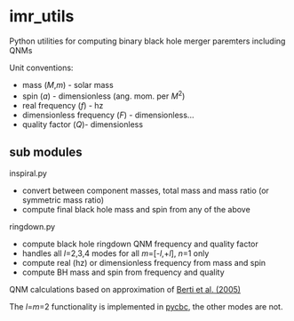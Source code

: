 # imr_utils

Python utilities for computing binary black hole merger paremters including QNMs

Unit conventions:
 * mass (_M_,_m_) - solar mass
 * spin (_a_) - dimensionless (ang. mom. per _M_<sup>2</sup>)
 * real frequency (_f_) - hz
 * dimensionless frequency (_F_) - dimensionless...
 * quality factor (_Q_)- dimensionless

## sub modules

inspiral.py
 * convert between component masses, total mass and mass ratio (or symmetric mass ratio)
 * compute final black hole mass and spin from any of the above

ringdown.py
 * compute black hole ringdown QNM frequency and quality factor
 * handles all _l_=2,3,4 modes for all _m_=[-_l_,+_l_], _n_=1 only
 * compute real (hz) or dimensionless frequency from mass and spin
 * compute BH mass and spin from frequency and quality
 

QNM calculations based on approximation of [Berti et al. (2005)](http://arxiv.org/abs/gr-qc/0512160)

The _l_=_m_=2 functionality is implemented in [pycbc](https://github.com/ligo-cbc/pycbc), the other modes are not.
